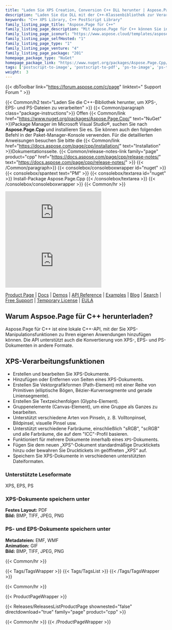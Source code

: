 ```yaml
---
title: "Laden Sie XPS Creation, Conversion C++ DLL herunter | Aspose.Page-API"
description: "Laden Sie die DLL mit der C++-Klassenbibliothek zur Verarbeitung von XPS- und PostScript-Dokumenten über die lokale API herunter. Fügen Sie Text, Bilder, Seiten, Farbverläufe und Raster hinzu. XPS konvertieren."
keywords: "C++ XPS Library, C++ PostScript Library"
family_listing_page_title: "Aspose.Page für C++"
family_listing_page_description: "Mit Aspose.Page für C++ können Sie in Ihrer C++-Anwendung mit XPS- und EPS/PS-Dokumenten arbeiten. Sie können damit sowohl bestehende als auch neue XPS-Dokumente erstellen, bearbeiten und speichern. Darüber hinaus können Sie XPS- und EPS-Dokumente in PDF und Bilder verschiedener Typen konvertieren. Es kann zum Entwickeln von Anwendungen zum Verarbeiten und Konvertieren von XPS- und EPS-Dokumenten in verschiedene andere Formate wie PDF, JPEG, BMP, TIFF und mehr verwendet werden. Die API legt die internen Dateiformate von XPS- und EPS-Dateien in benutzerfreundlichen High-Level-API-Aufrufen offen, sodass Sie sich ganz einfach auf die Anwendungsentwicklung konzentrieren können."
family_listing_page_iconurl: "https://www.aspose.cloud/templates/aspose/App_Themes/V3/images/page/272x272/aspose_page-for-cpp.png"
family_listing_page_selfHosted: "1"
family_listing_page_type: "1"
family_listing_page_venture: "4"
family_listing_page_package: "201"
homepage_package_type: "NuGet"
homepage_package_link: "https://www.nuget.org/packages/Aspose.Page.Cpp/"
tags: ['postscript-to-image', 'postscript-to-pdf', 'ps-to-image', 'ps-to-pdf', 'xps-to-bmp', 'xps-to-image', 'xps-to-jpeg', 'xps-to-pdf', 'xps-to-png', 'xps-to-tiff']
weight:  3
---
```


{{< dbToolbar link="https://forum.aspose.com/c/page" linktext=" Support Forum " >}}

{{< Common/h2 text="Laden Sie die C++-Bibliothek herunter, um XPS-, EPS- und PS-Dateien zu verarbeiten"  >}}
{{< Common/paragraph class="package-instructions">}}
Offen
{{< Common/link href="https://www.nuget.org/packages/Aspose.Page.Cpp/" text="NuGet"  >}}Package Manager im Microsoft Visual Studio®, suchen Sie nach <b>Aspose.Page.Cpp</b> und installieren Sie es. Sie können auch den folgenden Befehl in der Paket-Manager-Konsole verwenden. Für die detaillierten Anweisungen besuchen Sie bitte die
{{< Common/link href="https://docs.aspose.com/page/cpp/installation/" text="Installation"  >}}Dokumentationsseite.
{{< Common/release-notes-link family="page" product="cpp" href="https://docs.aspose.com/page/cpp/release-notes/" text="https://docs.aspose.com/page/cpp/release-notes/"  >}}
{{< /Common/paragraph>}}
{{< consolebox/consoleboxwrapper id="nuget" >}}
       {{< consolebox/spantext text="PM" >}}
       {{< consolebox/textarea id="nuget" >}} Install-Package Aspose.Page.Cpp {{< /consolebox/textarea >}}
{{< /consolebox/consoleboxwrapper >}}
{{< Common/hr >}}

![Nuget](https://img.shields.io/nuget/v/Aspose.page.Cpp) ![Nuget](https://img.shields.io/nuget/dt/Aspose.page.Cpp?label=nuget%20downloads)

[Product Page](https://products.aspose.com/page/cpp/) | [Docs](https://docs.aspose.com/page/cpp/) | [Demos](https://products.aspose.app/page/family) | [API Reference](https://reference.aspose.com/page/cpp) | [Examples](https://github.com/aspose-page/Aspose.Page-for-C) | [Blog](https://blog.aspose.com/category/page/) | [Search](https://search.aspose.com/) | [Free Support](https://forum.aspose.com/c/page) | [Temporary License](https://purchase.aspose.com/temporary-license) | [EULA](https://about.aspose.com/legal/eula/)

## Warum Aspsoe.Page für C++ herunterladen?

Aspose.Page für C++ ist eine lokale C++-API, mit der Sie XPS-Manipulationsfunktionen zu Ihren eigenen Anwendungen hinzufügen können. Die API unterstützt auch die Konvertierung von XPS-, EPS- und PS-Dokumenten in andere Formate.

## XPS-Verarbeitungsfunktionen

- Erstellen und bearbeiten Sie XPS-Dokumente.
- Hinzufügen oder Entfernen von Seiten eines XPS-Dokuments.
- Erstellen Sie Vektorgrafikformen (Path-Element) mit einer Reihe von Primitiven (elliptische Bögen, Bézier-Kurvensegmente und gerade Liniensegmente).
- Erstellen Sie Textzeichenfolgen (Glyphs-Element).
- Gruppenelemente (Canvas-Element), um eine Gruppe als Ganzes zu bearbeiten.
- Unterstützt verschiedene Arten von Pinseln, z. B. Volltonpinsel, Bildpinsel, visuelle Pinsel usw.
- Unterstützt verschiedene Farbräume, einschließlich "sRGB", "scRGB" und alle Farbräume, die auf dem "ICC"-Profil basieren.
- Funktioniert für mehrere Dokumente innerhalb eines `XPS`-Dokuments.
- Fügen Sie dem neuen „XPS“-Dokument standardmäßige Drucktickets hinzu oder bewahren Sie Drucktickets im geöffneten „XPS“ auf.
- Speichern Sie XPS-Dokumente in verschiedenen unterstützten Dateiformaten.

### Unterstützte Leseformate

XPS, EPS, PS

### XPS-Dokumente speichern unter

**Festes Layout:** PDF\
**Bild:** BMP, TIFF, JPEG, PNG

### PS- und EPS-Dokumente speichern unter

**Metadateien:** EMF, WMF\
**Animation:** GIF\
**Bild:** BMP, TIFF, JPEG, PNG

{{< Common/hr >}}

{{< Tags/TagsWrapper >}}
 {{< Tags/TagsList >}}
{{< /Tags/TagsWrapper >}}

{{< Common/hr >}}

{{< ProductPageWrapper >}}
<!-- ReleasesListProductPage-->
   {{< Releases/ReleasesListProductPage shownested="false"  directdownload="true" family="page" product="cpp" >}}
<!-- /ReleasesListProductPage-->
{{< Common/hr >}}
{{< /ProductPageWrapper >}}

